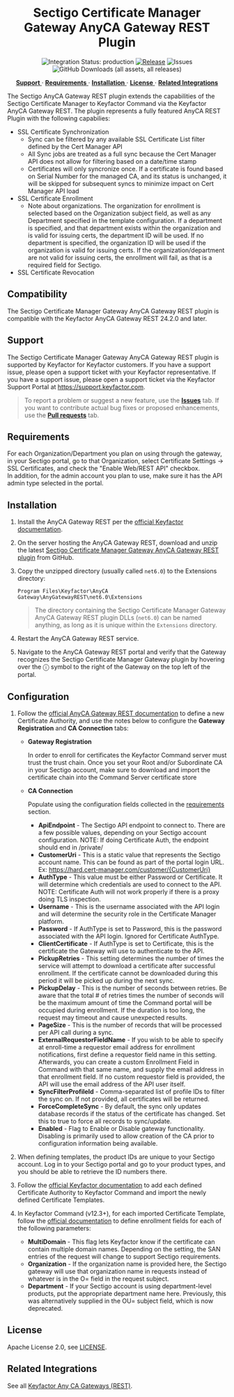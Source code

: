 <h1 align="center" style="border-bottom: none">
    Sectigo Certificate Manager   Gateway AnyCA Gateway REST Plugin
</h1>

<p align="center">
  <!-- Badges -->
<img src="https://img.shields.io/badge/integration_status-production-3D1973?style=flat-square" alt="Integration Status: production" />
<a href="https://github.com/Keyfactor/sectigo-scm-caplugin/releases"><img src="https://img.shields.io/github/v/release/Keyfactor/sectigo-scm-caplugin?style=flat-square" alt="Release" /></a>
<img src="https://img.shields.io/github/issues/Keyfactor/sectigo-scm-caplugin?style=flat-square" alt="Issues" />
<img src="https://img.shields.io/github/downloads/Keyfactor/sectigo-scm-caplugin/total?style=flat-square&label=downloads&color=28B905" alt="GitHub Downloads (all assets, all releases)" />
</p>

<p align="center">
  <!-- TOC -->
  <a href="#support">
    <b>Support</b>
  </a> 
  ·
  <a href="#requirements">
    <b>Requirements</b>
  </a>
  ·
  <a href="#installation">
    <b>Installation</b>
  </a>
  ·
  <a href="#license">
    <b>License</b>
  </a>
  ·
  <a href="https://github.com/orgs/Keyfactor/repositories?q=anycagateway">
    <b>Related Integrations</b>
  </a>
</p>


The Sectigo AnyCA Gateway REST plugin extends the capabilities of the Sectigo Certificate Manager to Keyfactor Command via the Keyfactor AnyCA Gateway REST. The plugin represents a fully featured AnyCA REST Plugin with the following capabilies:
* SSL Certificate Synchronization
    * Sync can be filtered by any available SSL Certificate List filter defined by the Cert Manager API
    * All Sync jobs are treated as a full sync because the Cert Manager API does not allow for filtering based on a date/time stamp
    * Certificates will only syncronize once.  If a certificate is found based on Serial Number for the managed CA, and its status is unchanged, it will be skipped for subsequent syncs to minimize impact on Cert Manager API load
* SSL Certificate Enrollment
   * Note about organizations.  The organization for enrollment is selected based on the Organization subject field, as well as any Department specified in the template configuration. If a department is specified, and that department exists within the organization and is valid for issuing certs, the department ID will be used. If no department is specified, the organization ID will be used if the organization is valid for issuing certs. If the organization/department are not valid for issuing certs, the enrollment will fail, as that is a required field for Sectigo.
* SSL Certificate Revocation

## Compatibility

The Sectigo Certificate Manager   Gateway AnyCA Gateway REST plugin is compatible with the Keyfactor AnyCA Gateway REST 24.2.0 and later.

## Support
The Sectigo Certificate Manager   Gateway AnyCA Gateway REST plugin is supported by Keyfactor for Keyfactor customers. If you have a support issue, please open a support ticket with your Keyfactor representative. If you have a support issue, please open a support ticket via the Keyfactor Support Portal at https://support.keyfactor.com. 

> To report a problem or suggest a new feature, use the **[Issues](../../issues)** tab. If you want to contribute actual bug fixes or proposed enhancements, use the **[Pull requests](../../pulls)** tab.

## Requirements

For each Organization/Department you plan on using through the gateway, in your Sectigo portal, go to that Organization, select Certificate Settings -> SSL Certificates, and check the "Enable Web/REST API" checkbox.  
In addition, for the admin account you plan to use, make sure it has the API admin type selected in the portal.

## Installation

1. Install the AnyCA Gateway REST per the [official Keyfactor documentation](https://software.keyfactor.com/Guides/AnyCAGatewayREST/Content/AnyCAGatewayREST/InstallIntroduction.htm).

2. On the server hosting the AnyCA Gateway REST, download and unzip the latest [Sectigo Certificate Manager   Gateway AnyCA Gateway REST plugin](https://github.com/Keyfactor/sectigo-scm-caplugin/releases/latest) from GitHub.

3. Copy the unzipped directory (usually called `net6.0`) to the Extensions directory:

    ```shell
    Program Files\Keyfactor\AnyCA Gateway\AnyGatewayREST\net6.0\Extensions
    ```

    > The directory containing the Sectigo Certificate Manager   Gateway AnyCA Gateway REST plugin DLLs (`net6.0`) can be named anything, as long as it is unique within the `Extensions` directory.

4. Restart the AnyCA Gateway REST service.

5. Navigate to the AnyCA Gateway REST portal and verify that the Gateway recognizes the Sectigo Certificate Manager   Gateway plugin by hovering over the ⓘ symbol to the right of the Gateway on the top left of the portal.

## Configuration

1. Follow the [official AnyCA Gateway REST documentation](https://software.keyfactor.com/Guides/AnyCAGatewayREST/Content/AnyCAGatewayREST/AddCA-Gateway.htm) to define a new Certificate Authority, and use the notes below to configure the **Gateway Registration** and **CA Connection** tabs:

    * **Gateway Registration**

        In order to enroll for certificates the Keyfactor Command server must trust the trust chain. Once you set your Root and/or Subordinate CA in your Sectigo account, make sure to download and import the certificate chain into the Command Server certificate store

    * **CA Connection**

        Populate using the configuration fields collected in the [requirements](#requirements) section.

        * **ApiEndpoint** - The Sectigo API endpoint to connect to. There are a few possible values, depending on your Sectigo account configuration. NOTE: If doing Certificate Auth, the endpoint should end in /private/ 
        * **CustomerUri** - This is a static value that represents the Sectigo account name. This can be found as part of the portal login URL. Ex: https://hard.cert-manager.com/customer/{CustomerUri} 
        * **AuthType** - This value must be either Password or Certificate. It will determine which credentials are used to connect to the API. NOTE: Certificate Auth will not work properly if there is a proxy doing TLS inspection. 
        * **Username** - This is the username associated with the API login and will determine the security role in the Certificate Manager platform. 
        * **Password** - If AuthType is set to Password, this is the password associated with the API login. Ignored for Certificate AuthType. 
        * **ClientCertificate** - If AuthType is set to Certificate, this is the certificate the Gateway will use to authenticate to the API. 
        * **PickupRetries** - This setting determines the number of times the service will attempt to download a certificate after successful enrollment. If the certificate cannot be downloaded during this period it will be picked up during the next sync. 
        * **PickupDelay** - This is the number of seconds between retries. Be aware that the total # of retries times the number of seconds will be the maximum amount of time the Command portal will be occupied during enrollment. If the duration is too long, the request may timeout and cause unexpected results. 
        * **PageSize** - This is the number of records that will be processed per API call during a sync. 
        * **ExternalRequestorFieldName** - If you wish to be able to specify at enroll-time a requestor email address for enrollment notifications, first define a requestor field name in this setting. Afterwards, you can create a custom Enrollment Field in Command with that same name, and supply the email address in that enrollment field. If no custom requestor field is provided, the API will use the email address of the API user itself. 
        * **SyncFilterProfileId** - Comma-separated list of profile IDs to filter the sync on. If not provided, all certificates will be returned. 
        * **ForceCompleteSync** - By default, the sync only updates database records if the status of the certificate has changed. Set this to true to force all records to sync/update. 
        * **Enabled** - Flag to Enable or Disable gateway functionality. Disabling is primarily used to allow creation of the CA prior to configuration information being available. 

2. When defining templates, the product IDs are unique to your Sectigo account. Log in to your Sectigo portal and go to your product types, and you should be able to retrieve the ID numbers there.

3. Follow the [official Keyfactor documentation](https://software.keyfactor.com/Guides/AnyCAGatewayREST/Content/AnyCAGatewayREST/AddCA-Keyfactor.htm) to add each defined Certificate Authority to Keyfactor Command and import the newly defined Certificate Templates.

4. In Keyfactor Command (v12.3+), for each imported Certificate Template, follow the [official documentation](https://software.keyfactor.com/Core-OnPrem/Current/Content/ReferenceGuide/Configuring%20Template%20Options.htm) to define enrollment fields for each of the following parameters:

    * **MultiDomain** - This flag lets Keyfactor know if the certificate can contain multiple domain names. Depending on the setting, the SAN entries of the request will change to support Sectigo requirements. 
    * **Organization** - If the organization name is provided here, the Sectigo gateway will use that organization name in requests instead of whatever is in the O= field in the request subject. 
    * **Department** - If your Sectigo account is using department-level products, put the appropriate department name here. Previously, this was alternatively supplied in the OU= subject field, which is now deprecated. 



## License

Apache License 2.0, see [LICENSE](LICENSE).

## Related Integrations

See all [Keyfactor Any CA Gateways (REST)](https://github.com/orgs/Keyfactor/repositories?q=anycagateway).